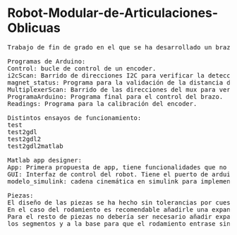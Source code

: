 # Robot-Modular-de-Articulaciones-Oblicuas
<Pre>
Trabajo de fin de grado en el que se ha desarrollado un brazo modular con 6 grados de libertad

Programas de Arduino:
Control: bucle de control de un encoder.
i2cScan: Barrido de direcciones I2C para verificar la detección del multiplexor.
magnet_status: Programa para la validación de la distancia del imán.
MultiplexerScan: Barrido de las direcciones del mux para verificar la conexión de los encoders.
ProgramaArduino: Programa final para el control del brazo.
Readings: Programa para la calibración del encoder.

Distintos ensayos de funcionamiento:
test
test2gdl
test2gdl2
test2gdl2matlab 

Matlab app designer:
App: Primera propuesta de app, tiene funcionalidades que no se llegaron a implementar.
GUI: Interfaz de control del robot. Tiene el puerto de arduino estático, hay que escribirlo a mano en cada caso.
modelo_simulink: cadena cinemática en simulink para implementar simulaciones.

Piezas:
El diseño de las piezas se ha hecho sin tolerancias por cuestiones de tiempo. 
En el caso del rodamiento es recomendable añadirle una expansión horizontal entre -0,1 y -0,2 (según la máquina)
Para el resto de piezas no debería ser necesario añadir expansión horizontal. En cualquier caso yo le puse -0,1 a 
los segmentos y a la base para que el rodamiento entrase sin problemas.
</Pre>
